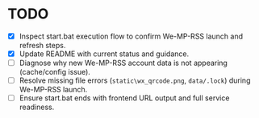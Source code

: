 # TODO

- [x] Inspect start.bat execution flow to confirm We-MP-RSS launch and refresh steps.
- [x] Update README with current status and guidance.
- [ ] Diagnose why new We-MP-RSS account data is not appearing (cache/config issue).
- [ ] Resolve missing file errors (`static\wx_qrcode.png`, `data/.lock`) during We-MP-RSS launch.
- [ ] Ensure start.bat ends with frontend URL output and full service readiness.
